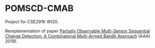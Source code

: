 # POMSCD-CMAB
Project for CSE291K WI20.

Remplementation of paper [Partially Observable Multi-Sensor Sequential Change Detection: A Combinatorial Multi-Armed Bandit Approach](https://ojs.aaai.org//index.php/AAAI/article/view/4519) (AAAI 2019).
